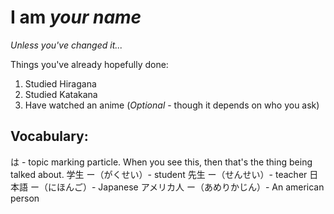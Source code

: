 # I am *your name*
*Unless you've changed it...*

Things you've already hopefully done:
1. Studied Hiragana
2. Studied Katakana
3. Have watched an anime (*Optional* - though it depends on who you ask)

## Vocabulary:
は - topic marking particle. When you see this, then that's the thing being talked about.
学生 ー（がくせい）- student
先生 ー（せんせい）- teacher
日本語 ー（にほんご）- Japanese
アメリカ人 ー（あめりかじん）- An american person
